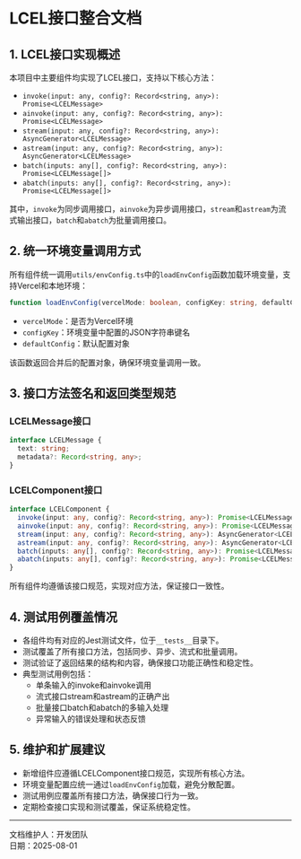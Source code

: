 # LCEL接口整合文档

## 1. LCEL接口实现概述

本项目中主要组件均实现了LCEL接口，支持以下核心方法：

- `invoke(input: any, config?: Record<string, any>): Promise<LCELMessage>`
- `ainvoke(input: any, config?: Record<string, any>): Promise<LCELMessage>`
- `stream(input: any, config?: Record<string, any>): AsyncGenerator<LCELMessage>`
- `astream(input: any, config?: Record<string, any>): AsyncGenerator<LCELMessage>`
- `batch(inputs: any[], config?: Record<string, any>): Promise<LCELMessage[]>`
- `abatch(inputs: any[], config?: Record<string, any>): Promise<LCELMessage[]>`

其中，`invoke`为同步调用接口，`ainvoke`为异步调用接口，`stream`和`astream`为流式输出接口，`batch`和`abatch`为批量调用接口。

## 2. 统一环境变量调用方式

所有组件统一调用`utils/envConfig.ts`中的`loadEnvConfig`函数加载环境变量，支持Vercel和本地环境：

```ts
function loadEnvConfig(vercelMode: boolean, configKey: string, defaultConfig: Record<string, any>): Record<string, any>
```

- `vercelMode`：是否为Vercel环境
- `configKey`：环境变量中配置的JSON字符串键名
- `defaultConfig`：默认配置对象

该函数返回合并后的配置对象，确保环境变量调用一致。

## 3. 接口方法签名和返回类型规范

### LCELMessage接口

```ts
interface LCELMessage {
  text: string;
  metadata?: Record<string, any>;
}
```

### LCELComponent接口

```ts
interface LCELComponent {
  invoke(input: any, config?: Record<string, any>): Promise<LCELMessage>;
  ainvoke(input: any, config?: Record<string, any>): Promise<LCELMessage>;
  stream(input: any, config?: Record<string, any>): AsyncGenerator<LCELMessage>;
  astream(input: any, config?: Record<string, any>): AsyncGenerator<LCELMessage>;
  batch(inputs: any[], config?: Record<string, any>): Promise<LCELMessage[]>;
  abatch(inputs: any[], config?: Record<string, any>): Promise<LCELMessage[]>;
}
```

所有组件均遵循该接口规范，实现对应方法，保证接口一致性。

## 4. 测试用例覆盖情况

- 各组件均有对应的Jest测试文件，位于`__tests__`目录下。
- 测试覆盖了所有接口方法，包括同步、异步、流式和批量调用。
- 测试验证了返回结果的结构和内容，确保接口功能正确性和稳定性。
- 典型测试用例包括：
  - 单条输入的invoke和ainvoke调用
  - 流式接口stream和astream的正确产出
  - 批量接口batch和abatch的多输入处理
  - 异常输入的错误处理和状态反馈

## 5. 维护和扩展建议

- 新增组件应遵循LCELComponent接口规范，实现所有核心方法。
- 环境变量配置应统一通过`loadEnvConfig`加载，避免分散配置。
- 测试用例应覆盖所有接口方法，确保接口行为一致。
- 定期检查接口实现和测试覆盖，保证系统稳定性。

---

文档维护人：开发团队  
日期：2025-08-01